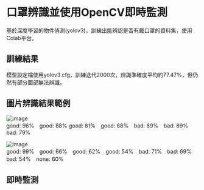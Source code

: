 # 口罩辨識並使用OpenCV即時監測

基於深度學習的物件偵測(yolov3)，訓練出能辨認是否有戴口罩的資料集，使用Colab平台。

## 訓練結果

模型設定檔使用yolov3.cfg，訓練迭代2000次，辨識準確度平均約77.47%，但仍然有部分面部無法辨識。<br>

## 圖片辨識結果範例

![image](https://github.com/as147108/mask_detection/blob/main/Image/detection.PNG?raw=true)<br>
good: 96%　good: 88% good: 81%　good: 68%　bad: 89%　bad: 89%　bad: 79%

![image](https://github.com/as147108/mask_detection/blob/main/Image/detection3.PNG?raw=true)<br>
good: 99%　good: 66%　good: 62%　good: 54%　bad: 71%　bad: 69%　bad: 54%　none: 60%

## 即時監測
